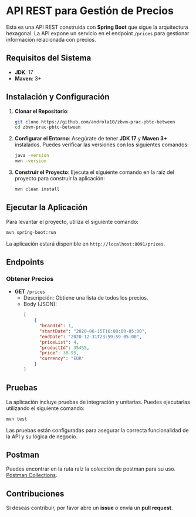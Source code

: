 # API REST para Gestión de Precios

Esta es una API REST construida con **Spring Boot** que sigue la arquitectura hexagonal. La API expone un servicio en el endpoint `/prices` para gestionar información relacionada con precios.

## Requisitos del Sistema

- **JDK**: 17
- **Maven**: 3+

## Instalación y Configuración

1. **Clonar el Repositorio**:
   ```bash
   git clone https://github.com/androla10/zbvm-prac-pbtc-between
   cd zbvm-prac-pbtc-between
   ```

2. **Configurar el Entorno**:
   Asegúrate de tener **JDK 17** y **Maven 3+** instalados. Puedes verificar las versiones con los siguientes comandos:
   ```bash
   java -version
   mvn -version
   ```

3. **Construir el Proyecto**:
   Ejecuta el siguiente comando en la raíz del proyecto para construir la aplicación:
   ```bash
   mvn clean install
   ```

## Ejecutar la Aplicación

Para levantar el proyecto, utiliza el siguiente comando:
```bash
mvn spring-boot:run
```

La aplicación estará disponible en `http://localhost:8091/prices`.

## Endpoints

### Obtener Precios

- **GET** `/prices`
    - Descripción: Obtiene una lista de todos los precios.
    - Body (JSON):
        ```json
        [
            {
              "brandId": 1,
              "startDate": "2020-06-15T16:00:00-05:00",
              "endDate": "2020-12-31T23:59:59-05:00",
              "priceList": 4,
              "productId": 35455,
              "price": 38.95,
              "currency": "EUR" 
            }
      ]
        ```
      
## Pruebas

La aplicación incluye pruebas de integración y unitarias. Puedes ejecutarlas utilizando el siguiente comando:
```bash
mvn test
```

Las pruebas están configuradas para asegurar la correcta funcionalidad de la API y su lógica de negocio.

## Postman
Puedes encontrar en la ruta raíz la colección de postman para su uso.
[Postman Collections](Inditex%20Core%20Platform.postman_collection.json).

## Contribuciones

Si deseas contribuir, por favor abre un **issue** o envía un **pull request**.